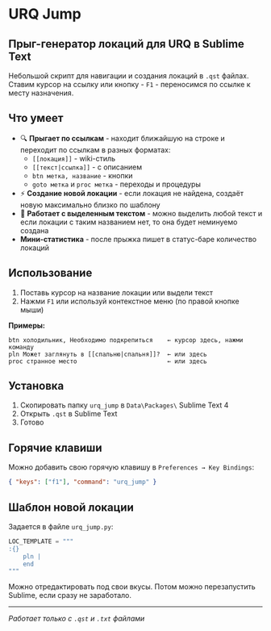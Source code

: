 # URQ Jump
## Прыг-генератор локаций для URQ в Sublime Text

Небольшой скрипт для навигации и создания локаций в `.qst` файлах. Ставим курсор на ссылку или кнопку - `F1` - переносимся по ссылке к месту назначения.

## Что умеет

- 🔍 **Прыгает по ссылкам** - находит ближайшую на строке и переходит по ссылкам в разных форматах:
  - `[[локация]]` - wiki-стиль
  - `[[текст|ссылка]]` - с описанием
  - `btn метка, название` - кнопки
  - `goto метка` и `proc метка` - переходы и процедуры
- ⚡ **Создание новой локации** - если локация не найдена, создаёт новую максимально близко по шаблону
- 🎯 **Работает с выделенным текстом** - можно выделить любой текст и если локации с таким названием нет, то она будет неминуемо создана
- **Мини-статистика** - после прыжка пишет в статус-баре количество локаций

## Использование

1. Поставь курсор на название локации или выдели текст
2. Нажми `F1` или используй контекстное меню (по правой кнопке мыши)

**Примеры:**
```
btn холодильник, Необходимо подкрепиться    ← курсор здесь, нажми команду
pln Может заглянуть в [[спальню|спальня]]?  ← или здесь  
proc странное место                         ← или здесь
```

## Установка

1. Скопировать папку `urq_jump` в `Data\Packages\` Sublime Text 4
2. Открыть `.qst` в Sublime Text
3. Готово

## Горячие клавиши

Можно добавить свою горячую клавишу в `Preferences → Key Bindings`:
```json
{ "keys": ["f1"], "command": "urq_jump" }
```

## Шаблон новой локации

Задается в файле `urq_jump.py`:

```py
LOC_TEMPLATE = """
:{} 
    pln | 
    end
"""
```

Можно отредактировать под свои вкусы. Потом можно перезапустить Sublime, если сразу не заработало.

---

*Работает только с `.qst` и `.txt` файлами*